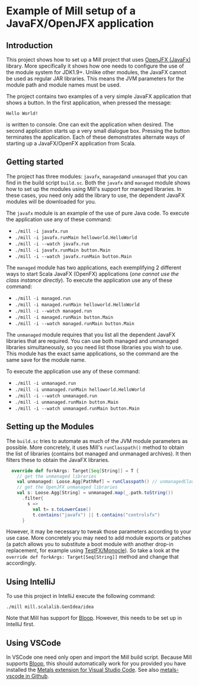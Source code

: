 
<!--- cSpell:ignore openfx, javafx, unmanaged, helloworld --->

# Example of Mill setup of a JavaFX/OpenJFX application   

## Introduction

This project shows how to set up a Mill project that uses [OpenJFX (JavaFx)](https://openjfx.io/) library. More specifically it shows how one needs to configure the use of the module system for JDK1.9+. Unlike other modules, the JavaFX cannot be used as regular JAR libraries. This means the JVM parameters for the module path and module names must be used. 

The project contains two examples of a very simple JavaFX application that shows a button. In the first application, when pressed the message:

    Hello World!

is written to console. One can exit the application when desired. The second application starts up a very small dialogue box. Pressing the button terminates the application. Each of these demonstrates alternate ways of starting up a JavaFX/OpenFX application from Scala. 

## Getting started

The project has three modules: `javafx`, `managed`and `unmanaged` that you can find in the  build script `build.sc`. Both the `javafx` and `managed` module shows how to set up the modules using Mill's support for managed libraries. In these cases, you need only add the library to use, the dependent JavaFX modules will be downloaded for you. 

The `javafx` module is an example of the use of pure Java code. To execute the application use any of these command:

* `./mill -i javafx.run`
* `./mill -i javafx.runMain helloworld.HelloWorld`
* `./mill -i --watch javafx.run`
* `./mill -i javafx.runMain button.Main`
* `./mill -i --watch javafx.runMain button.Main`


The `managed` module has two applications, each exemplifying 2 different ways to start Scala JavaFX (OpenFX) applications (*one cannot use the class instance directly*). To execute the application use any of these command:

* `./mill -i managed.run`
* `./mill -i managed.runMain helloworld.HelloWorld`
* `./mill -i --watch managed.run`
* `./mill -i managed.runMain button.Main`
* `./mill -i --watch managed.runMain button.Main`

The `unmanaged` module requires that you list all the dependent JavaFX libraries that are required. You can use both managed and unmanaged libraries simultaneously, so you need list those libraries you wish to use. This module has the exact same applications, so the command are the same save for the module name. 

To execute the application use any of these command:

* `./mill -i unmanaged.run`
* `./mill -i unmanaged.runMain helloworld.HelloWorld`
* `./mill -i --watch unmanaged.run`
* `./mill -i unmanaged.runMain button.Main`
* `./mill -i --watch unmanaged.runMain button.Main`

## Setting up the Modules

The `build.sc` tries to automate as much of the JVM module parameters as possible. More concretely, it uses Mill's `runClasspath()` method to obtain the list of libraries (contains bot managed and unmanaged archives). It then filters these to obtain the JavaFX libraries. 

```scala
  override def forkArgs: Target[Seq[String]] = T {
    // get the unmanaged libraries
    val unmanaged: Loose.Agg[PathRef] = runClasspath() // unmanagedClasspath()
    // get the OpenJFX unmanaged libraries
    val s: Loose.Agg[String] = unmanaged.map(_.path.toString())
      .filter{
        s =>
          val t= s.toLowerCase()
          t.contains("javafx") || t.contains("controlsfx")
      }
```

However, it may be necessary to tweak those parameters according to your use case. More concretely you may need to add module exports or patches (a patch allows you to substitute a boot module with another drop-in replacement, for example using [TestFX/Monocle](https://github.com/TestFX/Monocle)). So take a look at the `override def forkArgs: Target[Seq[String]]` method and change that accordingly. 

## Using IntelliJ

To use this project in IntelliJ execute the following command:


 `./mill mill.scalalib.GenIdea/idea`

Note that Mill has support for [Bloop](https://scalacenter.github.io/bloop/). 
However, this needs to be set up in IntelliJ first.

## Using VSCode

In VSCode one need only open and import the Mill build script. Because Mill supports [Bloop](https://scalacenter.github.io/bloop/), this should automatically work for you provided you have installed the [Metals extension for Visual Studio Code](https://marketplace.visualstudio.com/items?itemName=scalameta.metals#overview). See also [metals-vscode in Github](https://github.com/scalameta/metals-vscode).
